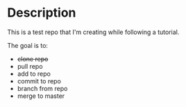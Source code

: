 # Description

This is a test repo that I'm creating while following a tutorial.

The goal is to:
* ~~clone repo~~
* pull repo
* add to repo
* commit to repo
* branch from repo
* merge to master
